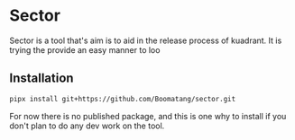 # Sector

Sector is a tool that's aim is to aid in the release process of kuadrant.
It is trying the provide an easy manner to loo

## Installation

```sh
pipx install git+https://github.com/Boomatang/sector.git
```
For now there is no published package, and this is one why to install if you don't plan to do any dev work on the tool.
